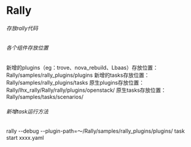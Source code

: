 # Rally
###### 存放rally代码

###### 各个组件存放位置
新增的plugins（eg：trove、nova_rebuild、Lbaas）存放位置：Rally/samples/rally_plugins/plugins
新增的tasks存放位置：Rally/samples/rally_plugins/tasks
原生plugins存放位置：Rally/lhx_rally/Rally/rally/plugins/openstack/
原生tasks存放位置：Rally/samples/tasks/scenarios/

###### 新增task运行方法
rally --debug --plugin-path=～/Rally/samples/rally_plugins/plugins/ task start xxxx.yaml
